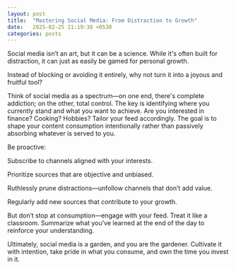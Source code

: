 ```yaml
---
layout: post
title:  "Mastering Social Media: From Distraction to Growth"
date:   2025-02-25 21:19:38 +0530
categories: posts
---
```


Social media isn’t an art, but it can be a science. While it's often built for distraction, it can just as easily be gamed for personal growth. 

<!--more-->

Instead of blocking or avoiding it entirely, why not turn it into a joyous and fruitful tool?

Think of social media as a spectrum—on one end, there's complete addiction; on the other, total control. The key is identifying where you currently stand and what you want to achieve. Are you interested in finance? Cooking? Hobbies? Tailor your feed accordingly. The goal is to shape your content consumption intentionally rather than passively absorbing whatever is served to you.

Be proactive:

Subscribe to channels aligned with your interests.

Prioritize sources that are objective and unbiased.

Ruthlessly prune distractions—unfollow channels that don’t add value.

Regularly add new sources that contribute to your growth.

But don’t stop at consumption—engage with your feed. Treat it like a classroom. Summarize what you’ve learned at the end of the day to reinforce your understanding.

Ultimately, social media is a garden, and you are the gardener. Cultivate it with intention, take pride in what you consume, and own the time you invest in it.

